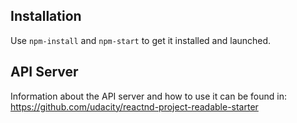 ## Installation

Use `npm-install` and `npm-start` to get it installed and launched.

## API Server

Information about the API server and how to use it can be found in:
https://github.com/udacity/reactnd-project-readable-starter